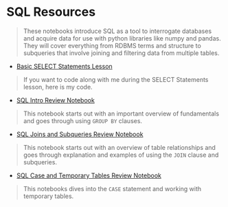 # SQL Resources

>These notebooks introduce SQL as a tool to interrogate databases and acquire data for use with python libraries like numpy and pandas. They will cover everything from RDBMS terms and structure to subqueries that involve joining and filtering data from multiple tables.

- [Basic SELECT Statements Lesson](https://ds-review-hub.github.io/basic_statement_lesson)

>If you want to code along with me during the SELECT Statements lesson, here is my code.

- [SQL Intro Review Notebook](https://ds-review-hub.github.io/sql_intro)

>This notebook starts out with an important overview of fundamentals and goes through using `GROUP BY` clauses.

- [SQL Joins and Subqueries Review Notebook](https://ds-review-hub.github.io/sql_tables_and_joins)

>This notebook starts out with an overview of table relationships and goes through explanation and examples of using the `JOIN` clause and subqueries.

- [SQL Case and Temporary Tables Review Notebook](https://ds-review-hub.github.io/sql_extras)

>This notebooks dives into the `CASE` statement and working with temporary tables.